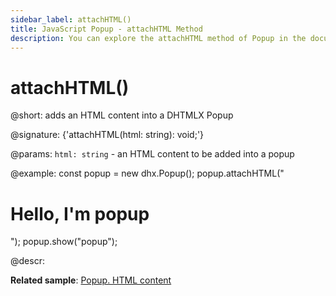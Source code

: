 ```yaml
---
sidebar_label: attachHTML()
title: JavaScript Popup - attachHTML Method 
description: You can explore the attachHTML method of Popup in the documentation of the DHTMLX JavaScript UI library. Browse developer guides and API reference, try out code examples and live demos, and download a free 30-day evaluation version of DHTMLX Suite 7.
---
```


# attachHTML()

@short: adds an HTML content into a DHTMLX Popup

@signature: {'attachHTML(html: string): void;'}

@params:
`html: string` - an HTML content to be added into a popup

@example:
const popup = new dhx.Popup();
popup.attachHTML("<h1>Hello, I'm popup</h1>");
popup.show("popup");

@descr:

**Related sample**: [Popup. HTML content](https://snippet.dhtmlx.com/ajv5qqxq)
